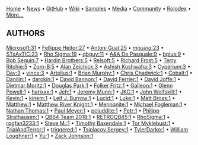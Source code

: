 [Home](https://qb64.com) • [News](../news.md) • [GitHub](../github.md) • [Wiki](../wiki.md) • [Samples](../samples.md) • [Media](../media.md) • [Community](../community.md) • [Rolodex](../rolodex.md) • [More...](../more.md)

## AUTHORS

[Microsoft:31](microsoft.md) • [Fellippe Heitor:27](fellippe-heitor.md) • [Antoni Gual:25](antoni-gual.md) • [*missing*:23](author-missing.md) • [STxAxTIC:23](stxaxtic.md) • [Rho Sigma:19](rho-sigma.md) • [qbguy:11](qbguy.md) • [A&A De Pasquale:9](a&a-de-pasquale.md) • [bplus:9](bplus.md) • [Bob Seguin:7](bob-seguin.md) • [Hardin Brothers:5](hardin-brothers.md) • [Relsoft:5](relsoft.md) • [Richard Frost:5](richard-frost.md) • [Terry Ritchie:5](terry-ritchie.md) • [Zom-B:5](zom-b.md) • [Alan Zeichick:3](alan-zeichick.md) • [Ashish Kushwaha:3](ashish-kushwaha.md) • [Cyperium:3](cyperium.md) • [Dav:3](dav.md) • [vince:3](vince.md) • [Artelius:1](artelius.md) • [Brian Murphy:1](brian-murphy.md) • [Chris Chadwick:1](chris-chadwick.md) • [Cobalt:1](cobalt.md) • [Danilin:1](danilin.md) • [darokin:1](darokin.md) • [David Bannon:1](david-bannon.md) • [David Ferrier:1](david-ferrier.md) • [David Joffe:1](david-joffe.md) • [Dietmar Moritz:1](dietmar-moritz.md) • [Douglas Park:1](douglas-park.md) • [Folker Fritz:1](folker-fritz.md) • [Galleon:1](galleon.md) • [Glenn Powell:1](glenn-powell.md) • [harixxx:1](harixxx.md) • [Jeh:1](jeh.md) • [Jeremy Munn:1](jeremy-munn.md) • [JKC:1](jkc.md) • [John Wolfskill:1](john-wolfskill.md) • [Kevin:1](kevin.md) • [kinem:1](kinem.md) • [Leif J. Burrow:1](leif-j.-burrow.md) • [Lucid:1](lucid.md) • [Luke:1](luke.md) • [Matt Bross:1](matt-bross.md) • [Matthew:1](matthew.md) • [Matthew River Knight:1](matthew-river-knight.md) • [Mennonite:1](mennonite.md) • [Michael Fogleman:1](michael-fogleman.md) • [Nathan Thomas:1](nathan-thomas.md) • [Paul Meyer:1](paul-meyer.md) • [pcluddite:1](pcluddite.md) • [Petr:1](petr.md) • [Philipp Strathausen:1](philipp-strathausen.md) • [QB64 Team 2018:1](qb64-team-2018.md) • [RETROQB45:1](retroqb45.md) • [RhoSigma:1](rhosigma.md) • [rpgfan3233:1](rpgfan3233.md) • [Steve M.:1](steve-m..md) • [Timothy Baxendale:1](timothy-baxendale.md) • [Tor Myklebust:1](tor-myklebust.md) • [TrialAndTerror:1](trialandterror.md) • [triggered:1](triggered.md) • [Tsiplacov Sergey:1](tsiplacov-sergey.md) • [TylerDarko:1](tylerdarko.md) • [William Loughner:1](william-loughner.md) • [Yu:1](yu.md) • [Zack Johnson:1](zack-johnson.md)
